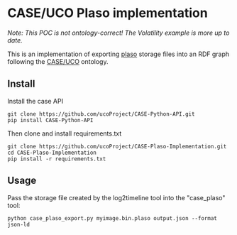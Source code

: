 # CASE/UCO Plaso implementation

*Note: This POC is not ontology-correct! The Volatility example is more up to date.*

This is an implementation of exporting [plaso](https://github.com/log2timeline/plaso) storage files into an
RDF graph following the [CASE/UCO](https://github.com/ucoProject/CASE) ontology.


## Install

Install the case API
```
git clone https://github.com/ucoProject/CASE-Python-API.git
pip install CASE-Python-API
```

Then clone and install requirements.txt
```
git clone https://github.com/ucoProject/CASE-Plaso-Implementation.git
cd CASE-Plaso-Implementation
pip install -r requirements.txt
```


## Usage
Pass the storage file created by the log2timeline tool into the "case_plaso" tool:
```
python case_plaso_export.py myimage.bin.plaso output.json --format json-ld
```
